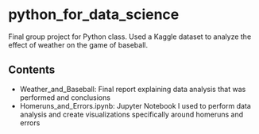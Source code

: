 # python_for_data_science
Final group project for Python class. Used a Kaggle dataset to analyze the effect of weather on the game of baseball.

## Contents
- Weather_and_Baseball: Final report explaining data analysis that was performed and conclusions
- Homeruns_and_Errors.ipynb: Jupyter Notebook I used to perform data analysis and create visualizations specifically around homeruns and errors
